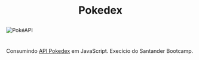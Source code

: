# <p style="text-align: center;">Pokedex</p>
![PokéAPI](https://pokeapi.co/static/pokeapi_256.3fa72200.png)
#
Consumindo [API Pokedex](https://pokeapi.co/) em JavaScript.
Execício do Santander Bootcamp.

